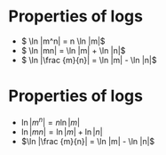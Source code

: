 # Properties of logs
- $ \ln |m^n| = n \ln |m|$
- $ \ln |mn| = \ln |m| + \ln |n|$
- $ \ln |\frac {m}{n}| = \ln |m| - \ln |n|$

# Properties of logs
- $\ln |m^n| = n \ln |m|$
- $\ln |mn| = \ln |m| + \ln |n|$
- $\ln |\frac {m}{n}| = \ln |m| - \ln |n|$